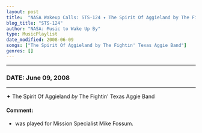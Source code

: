 ```yaml
---
layout: post
title:  "NASA Wakeup Calls: STS-124 ✦ The Spirit Of Aggieland by The Fightin' Texas Aggie Band ⊹ June 09, 2008"
blog_title: "STS-124"
author: "NASA: Music to Wake Up By"
type: MusicPlaylist
date_modified: 2008-06-09
songs: ["The Spirit Of Aggieland by The Fightin' Texas Aggie Band"]
genres: []
---
```


----
### DATE: June 09, 2008
----
✦ The Spirit Of Aggieland *by* The Fightin' Texas Aggie Band  

#### Comment:
* was played for Mission Specialist Mike Fossum.



<br/>
<center>
	<a target="_blank"
	   href="https://twitter.com/intent/tweet?hashtags=Space,NASA,Playlist,NASAWakeupCalls,SpaceProgram&text=🚀 {{ page.author}}, {{ page.title }}. {{ site.url }}{{ page.url }}&via=nasawakeupcalls"><i class="fab fa-twitter" title="Tweet this page" alt="Tweet this page" style="font-size: 1.3em;"></i></a>
	&nbsp; 	<i class="fas fa-user-astronaut" style="font-size: 1.5em;"></i> &nbsp;
    <a id="custom_amazon_link"
       type="amzn" search="#"
       category="popular music">
    <i class="fab fa-amazon" style="font-size: 1.3em;"></i></a>
</center>

<!-- Randomly resolve an individual entry from a song array -->
<script src="/assets/javascript/seedrandom.min.js"></script>
<script>
  var wake_me_up = ["The Spirit Of Aggieland by The Fightin' Texas Aggie Band"];
  var prng = new Math.seedrandom();
  function randomSong() {
    song = wake_me_up[Math.floor(Math.random() * wake_me_up.length)];
    var amazon_link = document.getElementById("custom_amazon_link");
    amazon_link.setAttribute("search", song);
  }
  window.onload = randomSong();
</script>
